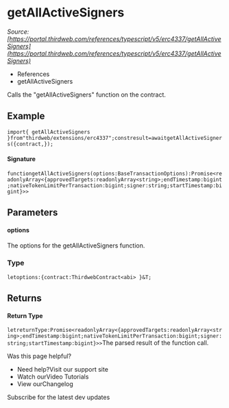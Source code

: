 # getAllActiveSigners

*Source: [https://portal.thirdweb.com/references/typescript/v5/erc4337/getAllActiveSigners](https://portal.thirdweb.com/references/typescript/v5/erc4337/getAllActiveSigners)*

* References
* getAllActiveSigners

Calls the "getAllActiveSigners" function on the contract.

## Example

`import{ getAllActiveSigners }from"thirdweb/extensions/erc4337";constresult=awaitgetAllActiveSigners({contract,});`
#### Signature

`functiongetAllActiveSigners(options:BaseTransactionOptions):Promise<readonlyArray<{approvedTargets:readonlyArray<string>;endTimestamp:bigint;nativeTokenLimitPerTransaction:bigint;signer:string;startTimestamp:bigint}>>`
## Parameters

#### options

The options for the getAllActiveSigners function.

### Type

`letoptions:{contract:ThirdwebContract<abi> }&T;`
## Returns

#### Return Type

`letreturnType:Promise<readonlyArray<{approvedTargets:readonlyArray<string>;endTimestamp:bigint;nativeTokenLimitPerTransaction:bigint;signer:string;startTimestamp:bigint}>>`The parsed result of the function call.

Was this page helpful?

* Need help?Visit our support site
* Watch ourVideo Tutorials
* View ourChangelog

Subscribe for the latest dev updates

